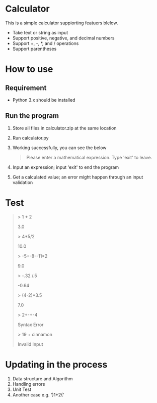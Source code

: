 # Calculator

This is a simple calculator suppiorting featuers blelow.

- Take text or string as input
- Support positive, negative, and decimal numbers
- Support +, -, *, and / operations
- Support parentheses

# How to use

## Requirement

- Python 3.x should be installed

## Run the program

1. Store all files in calculator.zip at the same location

2. Run calculator.py

3. Working successfully, you can see the below

   > ​	Please enter a mathematical expression. Type 'exit' to leave.
   >
   >  

4. Input an expression; input 'exit' to end the program

5. Get a calculated value; an error might happen through an input validation

# Test

> \> 1 + 2
>
> 3.0
>
> \> 4*5/2
>
> 10.0
>
> \> -5+-8--11*2
>
> 9.0
>
> \> -.32    /.5
>
> -0.64
>
> \> (4-2)*3.5
>
> 7.0
>
> \> 2+-+-4
>
> Syntax Error
>
> \> 19 + cinnamon
>
> Invalid Input

# Updating in the process
1. Data structure and Algorithm
2. Handling errors
3. Unit Test
4. Another case e.g. ')1+2{' 
